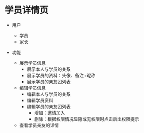 # 学员详情页

* 用户
	* 学员
	* 家长

* 功能
	* 展示学员信息
		* 展示本人与学员的关系
		* 展示学员的资料：头像、备注+昵称
		* 展示学员的亲友团列表
	* 编辑学员信息
		* 编辑本人与学员的关系
		* 编辑学员资料
		* 编辑学员的亲友团列表
			* 增加：邀请加入
			* 删除：根据权限情况显隐或无权限时点击后出权限提示
	* 查看学员亲友的详情
<!--stackedit_data:
eyJoaXN0b3J5IjpbMjAwMTY2NzA3Nl19
-->